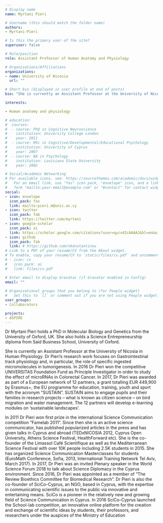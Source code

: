 ```yaml
---
# Display name
name: Myrtani Pieri

# Username (this should match the folder name)
authors:
- Myrtani-Pieri

# Is this the primary user of the site?
superuser: false

# Role/position
role: Assistant Professor of Human Anatomy and Physiology

# Organizations/Affiliations
organizations:
- name: University of Nicosia
  url: ""

# Short bio (displayed in user profile at end of posts)
bio: "She is currently an Assistant Professor at the University of Nicosia in Human Physiology"

interests:

- Human anatomy and physiology

# education:
#  courses:
#  - course: PhD in Cognitive Neuroscience
#    institution: University College London
#    year: 2011
#  - course: MSc in Cognitive/Developmental/Educational Psychology
#    institution: University of Cyprus
#    year: 2007
#  - course: BA in Psychology
#    institution: Louisiana State University
#    year: 2002

# Social/Academic Networking
# For available icons, see: https://sourcethemes.com/academic/docs/widgets/#icons
#   For an email link, use "fas" icon pack, "envelope" icon, and a link in the
#   form "mailto:your-email@example.com" or "#contact" for contact widget.
social:
- icon: envelope
  icon_pack: fas
  link: mailto:pieri.m@unic.ac.cy
- icon: twitter
  icon_pack: fab
  link: https://twitter.com/myrtani 
- icon: google-scholar
  icon_pack: ai
  link: https://scholar.google.com/citations?user=qycv42cAAAAJ&hl=en&oi=ao
- icon: github
  icon_pack: fab
  link: # https://github.com/nkonstantinou
# Link to a PDF of your resume/CV from the About widget.
# To enable, copy your resume/CV to `static/files/cv.pdf` and uncomment the lines below.  
# - icon: cv
#   icon_pack: ai
#   link: files/cv.pdf

# Enter email to display Gravatar (if Gravatar enabled in Config)
email: ""
  
# Organizational groups that you belong to (for People widget)
#   Set this to `[]` or comment out if you are not using People widget.  
user_groups:
- Collaborators

projects:
- ASPIRE
---
```


Dr Myrtani Pieri holds a PhD in Molecular Biology and Genetics from the University of Oxford, UK. She also holds a Science Entrepreneurship diploma from Said Business School, University of Oxford.

She is currently an Assistant Professor at the University of Nicosia in Human Physiology. Dr Pieri’s research work focuses on Gastrointestinal track physiology and, in particular, the role of specific ingested micromolecules in tumorigenesis. In 2016 Dr Pieri won the competitive UNIVERSITAS Foundation Fund as Principle Investigator in order to study the effect of microRNAs in Colorectal Cancer. In 2017, Dr Pieri was awarded as part of a European network of 12 partners, a grant totalling EUR 449,900 by Erasmus+, the EU programme for education, training, youth and sport with the acronym “SUSTAIN”. SUSTAIN aims to engage pupils and their families in research projects – what is known as citizen science – on bird migration and water management. The 12 partners will develop e-learning modules on ‘sustainable landscapes’.

In 2011 Dr Pieri won first prize in the international Science Communication competition “Famelab 2011”. Since then she is an active science communicator, has published popularized articles in the press and has given talks in Cyprus and abroad (TEDxNICOSIA 2012, Cyprus Open University, Athens Science Festival, HealthForward etc). She is the co-founder of the Limassol Café Scientifique as well as the Mediterranean Science Festival with over 10K people including 2.5K students in 2015. She has organized Science Communication Masterclasses for students (EuroMath Conference, Sofia, 2013, International Training Network Tel Aviv, March 2017).  In 2017, Dr Pieri was an invited Plenary speaker in the World Science Forum 2018 to talk about Science Diplomacy in the Cyprus environment. Since 2016, Dr Pieri was appointed as a member of “The Review Bioethics Committee for Biomedical Research”. Dr Pieri is also the co-founder of SciCo-Cyprus, an NGO, based in Cyprus, with the expertise in communicating scientific issues to the public via innovative and entertaining means.  SciCo is a pioneer in the relatively new and growing field of Science Communication in Cyprus. In 2016 SciCo-Cyprus launched the School-lab competition, an innovative online platform for the creation and exchange of scientific ideas by students, their professors, and researchers under the auspices of the Ministry of Education